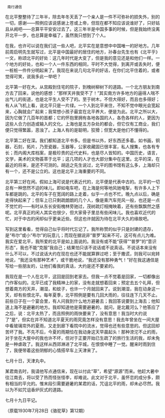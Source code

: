      南行通信 

   在北平整整待了三年半，除去年冬天丢了一个亲人是一件不可弥补的损失外，别的一切，感谢——照例应该说感谢上苍或上帝，但现在都不知应该说谁好了，只好姑且从阙吧——总算平平安安过去了。这三年半是中国多事的时候，但是我始终没离开北平一步，也总算是幸福了，虽然我只想到了个人。 

   在我，也许可以说在我们这一些人吧，北平实在是意想中中国唯一的好地方。几年前周启明先生就写过，北平是中国最好的居住的地方，孙春台先生也有《北平乎》一文，称颂北平的好处：这几年时代是大变了，但是我的意见还是和他们一样。一个地方的好处，也和一个人一件东西的相同，平时不大觉得，到离开或丢失时，便一桩桩一件件分明起来了。我现在来说几句北平的好话，在你们北平住着的，或者觉得可笑，说我多此一举吧？ 

   北平第一好在大。从宫殿到住宅的院子，到槐树柳树下的道路。一个北方朋友到南方去了回来，说他的感想：“那样天井我受不了！”其实南方许多地方的逼得人喘不出气儿的街道，也是北平生人受不了的。至于树木，不但大得好，而且也多得好；有人从飞机上看，说北平只是一片绿。一个人到北平来住，不知不觉中眼光会宽起来，心胸就会广起来；我常想小孩子最宜在北平养大，便是为此。北平之所以大，因为它做了几百年的首都；它的怀抱里拥有各地各国的人，各色各样的人，更因为这些人合力创造或输入的文化。上海也是五方杂处的都会，但它仅有工商业，我们便只觉得繁嚣，恶浊了。上海人有的是聪明，狡猾；但宽大是他们不懂得的。 

   北平第二好在深。我们都知道北平书多。但是书以外，好东西还多着。如书画，铜器，石刻，拓片，乃至瓷器，玉器等，公家收藏固已很丰富，私人搜集，也各有专长；而内阁大库档案，是极珍贵的近代史料，也是尽人皆知的。中国历史，语言，文学，美术的文物荟萃于北平；这几项的人才也大部分集中在这里。北平的深，在最近的将来，是还不可测的。胡适之先生说过，北平的图书馆有这么多，上海却只有一个，还不是公立的。这也是北平上海重要的不同。 

   北平第三好在闲。假如上海可说是代表近代的，北平便是代表中古的。北平的一切总有一种悠然不迫的味儿。即如电车吧，在上海是何等地风驰电掣，有许多人上下车都是跳的。北平的车子在宽阔的路上走着，似乎一点也不忙。晚九点以后，确是走得快起来了；但车上已只剩疏朗朗的几个人，像是乘汽车兜风一般，也还是一点不觉忙的——有时从东长安街槐林旁驰过，茂树疏灯相掩映着，还有些飘飘然之感呢。北平真正的闲人其实也很少，但大家骨子里总有些闲味儿。我也喜欢近代的忙，对于中古的闲却似乎更亲近些。但这也许就因为待在北平大久的缘故吧。 

   写到这里看看，觉得自己似乎将时代忘记了。我所称赞的似乎只是封建的遗存，是“布尔”或小“布尔”的玩意儿；而现在据说非“普罗”起来不可，这可有点儿为难。我实在爱北平，我所爱的北平是如上面说的。我没有或不能“获得”“普罗”的“意识形态”，我也不能“克服”我自己；结果怕只该不说话或不说真话。不说话本来没有什么不可以，不过说话大约在现在也还不能就算罪过吧；至于撒谎，则我可以宛转地说，“我还没有那种艺术”，或干脆地说，“我还没有那种勇气！”好在我这通信是写给一些朋友的，让他们看我的真话，大约是还不要紧的。 

   我现在是一个人在北平，这回是回到老家去。但我一点不觉着是回家，一切都像出门作客似的。北平已成了我精神上的家，没有走就想着回来；预定去五个礼拜，但想着南方的天井，潮湿，和蚊子，也许一个月就回来了。说到潮湿，我在动身这一天，却有些恨北平。每年夏季，北平照例是要有几回大雨的，往往连下几天不止。前些日子在一个宴会里，有人问我到什么地方避暑去；我回答说要到上海去；他知道上海不是避暑的地方。我却知道他是需要避暑的，就问，是北戴河么？他答应了之后，说：北平太热了，而且照例的雨快要来了，没有意思！我当时大约说了“是”，但实在并不知道北平夏天的雨究竟怎样没有意思！我去年曾坐在一间大屋中看玻璃帘外的夏雨，又走到廊下看院中的流水，觉得也还有些意思的。但这回却苦坏了我。不先不后，今夏的雨期恰在我动身这天早晨起头！那种滂沱不止的雨，对于坐在大屋中的我也许不坏，但对于正要开始已生疏了的旅行生活的我，却未免是一种虐政了。我这样从西郊淋进了北平城，在恨恨中睡了一觉。醒来时雨到住了，我便带着这些阴郁的心情搭早车上天津来了。 

   七月十日，天津丸中。 

   某君南去时，我请他写点通信来，现在以付此“草”，希望“源源”而来。他赶大暑中往江南去，将以受了热而怪张怪李，却难说。此文对于北平，虽怀恋的成分多，颇有相当的平允的。惟末段引需要避暑的某君的话，咒诅北平的雨，却未必尽然。我以为不如咒诅香炉灰式的道路。 

   七月十九日平记。 

   （原载1930年7月28日《骆驼草》第12期） 

